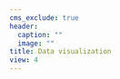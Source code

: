 ```yaml
---
cms_exclude: true
header:
  caption: ""
  image: ""
title: Data visualization
view: 4
---
```

